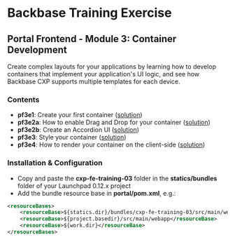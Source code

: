 # Backbase Training Exercise

## Portal Frontend - Module 3: Container Development

Create complex layouts for your applications by learning how to develop containers that implement your application's UI logic, and see how Backbase CXP supports multiple templates for each device.

### Contents

 - **pf3e1**: Create your first container ([solution](cxp-fe-training-03/src/main/webapp/static/cxp-fe-training-03/containers/pf3e1-accordion))
 - **pf3e2a**: How to enable Drag and Drop for your container ([solution](cxp-fe-training-03/src/main/webapp/static/cxp-fe-training-03/containers/pf3e2a-accordion))
 - **pf3e2b**: Create an Accordion UI ([solution](cxp-fe-training-03/src/main/webapp/static/cxp-fe-training-03/containers/pf3e2b-accordion))
 - **pf3e3**: Style your container ([solution](cxp-fe-training-03/src/main/webapp/static/cxp-fe-training-03/containers/pf3e3-accordion))
 - **pf3e4**: How to render your container on the client-side ([solution](cxp-fe-training-03/src/main/webapp/static/cxp-fe-training-03/containers/pf3e4-accordion))

### Installation & Configuration

 - Copy and paste the **cxp-fe-training-03** folder in the **statics/bundles** folder of your Launchpad 0.12.x project
 - Add the bundle resource base in **portal/pom.xml**, e.g.:

```xml
<resourceBases>
    <resourceBase>${statics.dir}/bundles/cxp-fe-training-03/src/main/webapp</resourceBase>
    <resourceBase>${project.basedir}/src/main/webapp</resourceBase>
    <resourceBase>${work.dir}</resourceBase>
</resourceBases>
```
